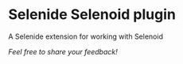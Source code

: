 Selenide Selenoid plugin
================================

A Selenide extension for working with Selenoid

_Feel free to share your feedback!_
